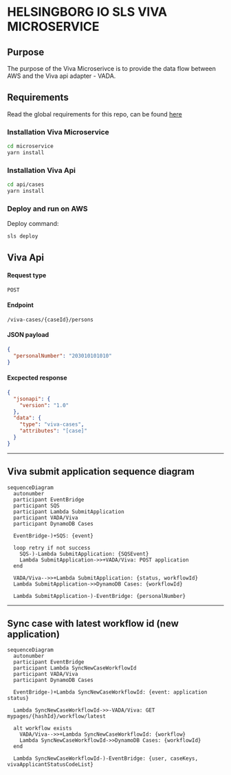 # HELSINGBORG IO SLS VIVA MICROSERVICE

## Purpose

The purpose of the Viva Microserivce is to provide the data flow between AWS and the Viva api adapter - VADA.

## Requirements

Read the global requirements for this repo, can be found [here](https://github.com/helsingborg-stad/helsingborg-io-sls-api/blob/dev/README.md)

### Installation Viva Microservice

```bash
cd microservice
yarn install
```

### Installation Viva Api

```bash
cd api/cases
yarn install
```

### Deploy and run on AWS

Deploy command:

```bash
sls deploy
```

## Viva Api

#### Request type

`POST`

#### Endpoint

`/viva-cases/{caseId}/persons`

#### JSON payload

```json
{
  "personalNumber": "203010101010"
}
```

#### Excpected response

```json
{
  "jsonapi": {
    "version": "1.0"
  },
  "data": {
    "type": "viva-cases",
    "attributes": "[case]"
  }
}
```

---

## Viva submit application sequence diagram

```mermaid
sequenceDiagram
  autonumber
  participant EventBridge
  participant SQS
  participant Lambda SubmitApplication
  participant VADA/Viva
  participant DynamoDB Cases

  EventBridge-)+SQS: {event}

  loop retry if not success
    SQS-)-Lambda SubmitApplication: {SQSEvent}
    Lambda SubmitApplication->>+VADA/Viva: POST application
  end

  VADA/Viva-->>+Lambda SubmitApplication: {status, workflowId}
  Lambda SubmitApplication->>DynamoDB Cases: {workflowId}

  Lambda SubmitApplication-)-EventBridge: {personalNumber}
```

---

## Sync case with latest workflow id (new application)

```mermaid
sequenceDiagram
  autonumber
  participant EventBridge
  participant Lambda SyncNewCaseWorkflowId
  participant VADA/Viva
  participant DynamoDB Cases

  EventBridge-)+Lambda SyncNewCaseWorkflowId: {event: application status}

  Lambda SyncNewCaseWorkflowId->>-VADA/Viva: GET mypages/{hashId}/workflow/latest

  alt workflow exists
    VADA/Viva-->>+Lambda SyncNewCaseWorkflowId: {workflow}
    Lambda SyncNewCaseWorkflowId->>DynamoDB Cases: {workflowId}
  end

  Lambda SyncNewCaseWorkflowId-)-EventBridge: {user, caseKeys, vivaApplicantStatusCodeList}
```
